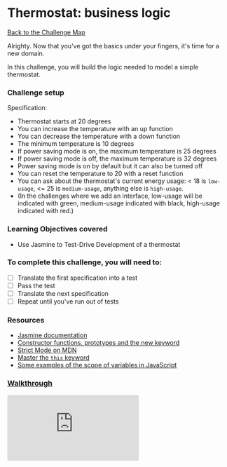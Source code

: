 # Thermostat: business logic

[Back to the Challenge Map](README.md)

Alrighty. Now that you've got the basics under your fingers, it's time for a new domain.

In this challenge, you will build the logic needed to model a simple thermostat.

### Challenge setup

Specification:

* Thermostat starts at 20 degrees
* You can increase the temperature with an up function
* You can decrease the temperature with a down function
* The minimum temperature is 10 degrees
* If power saving mode is on, the maximum temperature is 25 degrees
* If power saving mode is off, the maximum temperature is 32 degrees
* Power saving mode is on by default but it can also be turned off
* You can reset the temperature to 20 with a reset function
* You can ask about the thermostat's current energy usage: < 18 is `low-usage`, <= 25 is `medium-usage`, anything else is `high-usage`.
* (In the challenges where we add an interface, low-usage will be indicated with green, medium-usage indicated with black, high-usage indicated with red.)

### Learning Objectives covered
* Use Jasmine to Test-Drive Development of a thermostat

### To complete this challenge, you will need to:
- [ ] Translate the first specification into a test
- [ ] Pass the test
- [ ] Translate the next specification
- [ ] Repeat until you've run out of tests

### Resources
- [Jasmine documentation](http://jasmine.github.io/2.3/introduction.html)
- [Constructor functions, prototypes and the new keyword](https://blog.pivotal.io/labs/labs/javascript-constructors-prototypes-and-the-new-keyword)
- [Strict Mode on MDN](https://developer.mozilla.org/en-US/docs/Web/JavaScript/Reference/Strict_mode)
- [Master the `this` keyword](http://javascriptissexy.com/understand-javascripts-this-with-clarity-and-master-it/)
- [Some examples of the scope of variables in JavaScript](http://stackoverflow.com/a/500459/1109968)

### [Walkthrough](walkthroughs/thermostat_logic.md)


![Tracking pixel](https://githubanalytics.herokuapp.com/course/thermostat_es6/thermostat_logic.md)